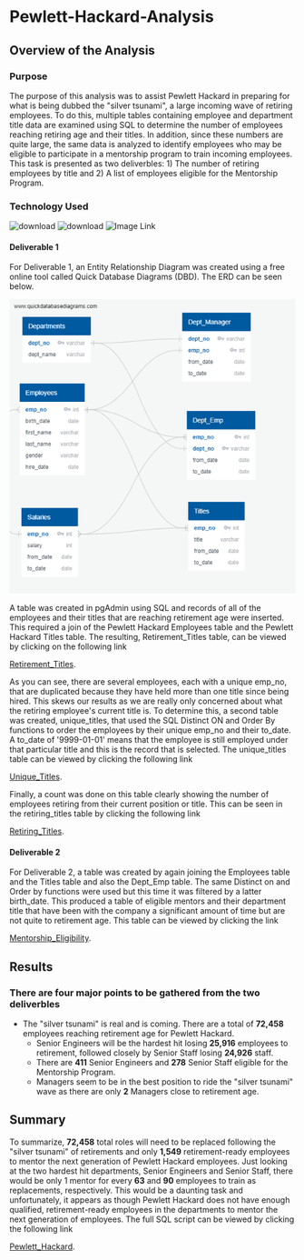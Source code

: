 # Pewlett-Hackard-Analysis
## Overview of the Analysis
### Purpose
The purpose of this analysis was to assist Pewlett Hackard in preparing for what is being dubbed the "silver tsunami", a large incoming wave of retiring employees. To do this, multiple tables containing employee and department title data are examined using SQL to determine the number of employees reaching retiring age and their titles. In addition, since these numbers are quite large, the same data is analyzed to identify employees who may be eligible to participate in a mentorship program to train incoming employees. This task is presented as two deliverbles: 1) The number of retiring employees by title and 2) A list of employees eligible for the Mentorship Program. 

### Technology Used

![download](https://user-images.githubusercontent.com/98500639/185662999-a883e68c-46ea-4f54-97b1-212c7c24f39e.jpg)
![download](https://user-images.githubusercontent.com/98500639/185663046-ef0ccb07-57b3-4565-bbd8-8ca2b844aa05.png)
![Image Link](https://encrypted-tbn0.gstatic.com/images?q=tbn:ANd9GcTOskvZrrcuJxEDn2OUzZ5XYS-g40i4XzHCoVczvK09-fHtIs_Uv9wIJFQThXKnVhk6&usqp=CAU)

#### Deliverable 1
For Deliverable 1, an Entity Relationship Diagram was created using a free online tool called Quick Database Diagrams (DBD). The ERD can be seen below.

![Image Link](https://github.com/JeremyKRay/Pewlett-Hackard-Analysis/blob/71e51fd28714d4b38ef1194a88ef13463d937097/EmployeeDB.png)

A table was created in pgAdmin using SQL and records of all of the employees and their titles that are reaching retirement age were inserted. This required a join of the Pewlett Hackard Employees table and the Pewlett Hackard Titles table. The resulting, Retirement_Titles table, can be viewed by clicking on the following link

[Retirement_Titles](Data/retirement_titles.csv). 

As you can see, there are several employees, each with a unique emp_no, that are duplicated because they have held more than one title since being hired. This skews our results as we are really only concerned about what the retiring employee's current title is. To determine this, a second table was created, unique_titles, that used the SQL Distinct ON and Order By functions to order the employees by their unique emp_no and their to_date. A to_date of '9999-01-01' means that the employee is still employed under that particular title and this is the record that is selected. The unique_titles table can be viewed by clicking the following link

[Unique_Titles](Data/unique_titles.csv). 

Finally, a count was done on this table clearly showing the number of employees retiring from their current position or title. This can be seen in the retiring_titles table by clicking the following link 

[Retiring_Titles](Data/retiring_titles.csv).

#### Deliverable 2

For Deliverable 2, a table was created by again joining the Employees table and the Titles table and also the Dept_Emp table. The same Distinct on and Order by functions were used but this time it was filtered by a latter birth_date. This produced a table of eligible mentors and their department title that have been with the company a significant amount of time but are not quite to retirement age. This table can be viewed by clicking the link 

[Mentorship_Eligibility](Data/mentorship_eligibility.csv).

## Results

### There are four major points to be gathered from the two deliverbles

* The "silver tsunami" is real and is coming. There are a total of **72,458** employees reaching retirement age for Pewlett Hackard.
  * Senior Engineers will be the hardest hit losing **25,916** employees to retirement, followed closely by Senior Staff losing **24,926** staff.
  * There are **411** Senior Engineers and **278** Senior Staff eligible for the Mentorship Program.
  * Managers seem to be in the best position to ride the "silver tsunami" wave as there are only **2** Managers close to retirement age. 
## Summary

To summarize, **72,458** total roles will need to be replaced following the "silver tsunami" of retirements and only **1,549** retirement-ready employees to mentor the next generation of Pewlett Hackard employees. Just looking at the two hardest hit departments, Senior Engineers and Senior Staff, there would be only 1 mentor for every **63** and **90** employees to train as replacements, respectively. This would be a daunting task and unfortunately, it appears as though Pewlett Hackard does not have enough qualified, retirement-ready employees in the departments to mentor the next generation of employees. The full SQL script can be viewed by clicking the following link 

[Pewlett_Hackard](Queries/Employee_Database_challenge.sql).
